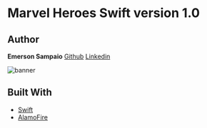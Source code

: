 # Marvel Heroes Swift version 1.0
## Author

**Emerson Sampaio**  [Github](https://github.com/emersonsmp) [Linkedin](https://www.linkedin.com/in/emersonsmp/)

![banner](https://user-images.githubusercontent.com/32761815/236539633-494bfe0c-7e95-457c-a115-1c28a57433f5.png)


## Built With

* [Swift](https://www.apple.com/br/swift/)
* [AlamoFire](https://github.com/Alamofire/Alamofire) 

